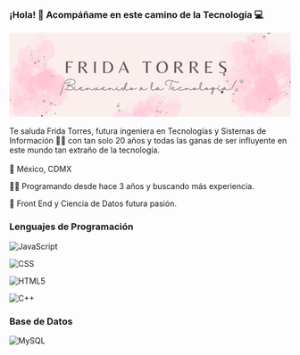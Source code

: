 ### ¡Hola! 👋 Acompáñame en este camino de la Tecnología 💻

![Banner](/img1.png)

 Te saluda Frida Torres, futura ingeniera en Tecnologías y Sistemas de Información 👩‍💻 con tan solo 20 años y todas las ganas de ser influyente en este mundo tan extraño de la tecnología.      
<br>
 🚏 México, CDMX
  
👩‍💻 Programando desde hace 3 años y buscando más experiencia.

👾 Front End y Ciencia de Datos futura pasión.

### Lenguajes de Programación 
 
![JavaScript](https://img.shields.io/badge/-JavaScript-0D1117?style=for-the-badge&logo=javascript&labelColor=0D1117&textColor=0D1117)&nbsp;

![CSS](https://img.shields.io/badge/-CSS-0D1117?style=for-the-badge&logo=CSS3&logoColor=1572B6&labelColor=0D1117)&nbsp;

![HTML5](https://img.shields.io/badge/-HTML-0D1117?style=for-the-badge&logo=HTML5&logoColor=ff5722&labelColor=0D1117)&nbsp;

![C++](https://img.shields.io/badge/C%2B%2B-00599C?style=for-the-badge&logo=c%2B%2B&logoColor=white
)&nbsp;

### Base de Datos 
![MySQL](https://img.shields.io/badge/MySQL-005C84?style=for-the-badge&logo=mysql&logoColor=white
)&nbsp;
